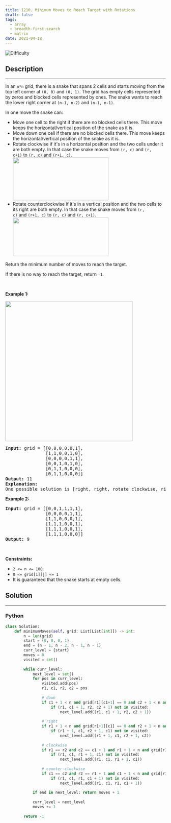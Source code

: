 ```yaml
---
title: 1210. Minimum Moves to Reach Target with Rotations
draft: false
tags: 
  - array
  - breadth-first-search
  - matrix
date: 2021-04-18
---
```


![Difficulty](https://img.shields.io/badge/Difficulty-Hard-blue.svg)

## Description

---
<p>In an&nbsp;<code>n*n</code>&nbsp;grid, there is a snake that spans 2 cells and starts moving from the top left corner at <code>(0, 0)</code> and <code>(0, 1)</code>. The grid has empty cells represented by zeros and blocked cells represented by ones. The snake wants to reach the lower right corner at&nbsp;<code>(n-1, n-2)</code>&nbsp;and&nbsp;<code>(n-1, n-1)</code>.</p>

<p>In one move the snake can:</p>

<ul>
	<li>Move one cell to the right&nbsp;if there are no blocked cells there. This move keeps the horizontal/vertical position of the snake as it is.</li>
	<li>Move down one cell&nbsp;if there are no blocked cells there. This move keeps the horizontal/vertical position of the snake as it is.</li>
	<li>Rotate clockwise if it&#39;s in a horizontal position and the two cells under it are both empty. In that case the snake moves from&nbsp;<code>(r, c)</code>&nbsp;and&nbsp;<code>(r, c+1)</code>&nbsp;to&nbsp;<code>(r, c)</code>&nbsp;and&nbsp;<code>(r+1, c)</code>.<br />
	<img alt="" src="https://assets.leetcode.com/uploads/2019/09/24/image-2.png" style="width: 300px; height: 134px;" /></li>
	<li>Rotate counterclockwise&nbsp;if it&#39;s in a vertical position and the two cells to its right are both empty. In that case the snake moves from&nbsp;<code>(r, c)</code>&nbsp;and&nbsp;<code>(r+1, c)</code>&nbsp;to&nbsp;<code>(r, c)</code>&nbsp;and&nbsp;<code>(r, c+1)</code>.<br />
	<img alt="" src="https://assets.leetcode.com/uploads/2019/09/24/image-1.png" style="width: 300px; height: 121px;" /></li>
</ul>

<p>Return the minimum number of moves to reach the target.</p>

<p>If there is no way to reach the target, return&nbsp;<code>-1</code>.</p>

<p>&nbsp;</p>
<p><strong class="example">Example 1:</strong></p>

<p><strong><img alt="" src="https://assets.leetcode.com/uploads/2019/09/24/image.png" style="width: 400px; height: 439px;" /></strong></p>

<pre>
<strong>Input:</strong> grid = [[0,0,0,0,0,1],
               [1,1,0,0,1,0],
&nbsp;              [0,0,0,0,1,1],
&nbsp;              [0,0,1,0,1,0],
&nbsp;              [0,1,1,0,0,0],
&nbsp;              [0,1,1,0,0,0]]
<strong>Output:</strong> 11
<strong>Explanation:
</strong>One possible solution is [right, right, rotate clockwise, right, down, down, down, down, rotate counterclockwise, right, down].
</pre>

<p><strong class="example">Example 2:</strong></p>

<pre>
<strong>Input:</strong> grid = [[0,0,1,1,1,1],
&nbsp;              [0,0,0,0,1,1],
&nbsp;              [1,1,0,0,0,1],
&nbsp;              [1,1,1,0,0,1],
&nbsp;              [1,1,1,0,0,1],
&nbsp;              [1,1,1,0,0,0]]
<strong>Output:</strong> 9
</pre>

<p>&nbsp;</p>
<p><strong>Constraints:</strong></p>

<ul>
	<li><code>2 &lt;= n &lt;= 100</code></li>
	<li><code>0 &lt;= grid[i][j] &lt;= 1</code></li>
	<li>It is guaranteed that the snake starts at empty cells.</li>
</ul>


## Solution

---
### Python
``` py title='minimum-moves-to-reach-target-with-rotations'
class Solution:
    def minimumMoves(self, grid: List[List[int]]) -> int:
        n = len(grid)
        start = (0, 0, 0, 1)
        end = (n - 1, n - 2, n - 1, n - 1)
        curr_level = {start}
        moves = 0
        visited = set()
        
        while curr_level:
            next_level = set()
            for pos in curr_level:
                visited.add(pos)
                r1, c1, r2, c2 = pos
                
                # down
                if c1 + 1 < n and grid[r1][c1+1] == 0 and c2 + 1 < n and grid[r2][c2+1] == 0:
                    if (r1, c1 + 1, r2, c2 + 1) not in visited:
                        next_level.add((r1, c1 + 1, r2, c2 + 1))
                
                # right
                if r1 + 1 < n and grid[r1+1][c1] == 0 and r2 + 1 < n and grid[r2+1][c2] == 0:
                    if (r1 + 1, c1, r2 + 1, c1) not in visited:
                        next_level.add((r1 + 1, c1, r2 + 1, c2))
                
                # clockwise
                if r1 == r2 and c2 == c1 + 1 and r1 + 1 < n and grid[r1+1][c1] + grid[r1+1][c1+1] == 0 :
                    if (r1, c1, r1 + 1, c1) not in visited:
                        next_level.add((r1, c1, r1 + 1, c1))
                
                # counter-clockwise
                if c1 == c2 and r2 == r1 + 1 and c1 + 1 < n and grid[r1][c1+1] + grid[r1+1][c1+1] == 0:
                    if (r1, c1, r1, c1 + 1) not in visited:
                        next_level.add((r1, c1, r1, c1 + 1))
                        
            if end in next_level: return moves + 1
            
            curr_level = next_level
            moves += 1
            
        return -1

```

